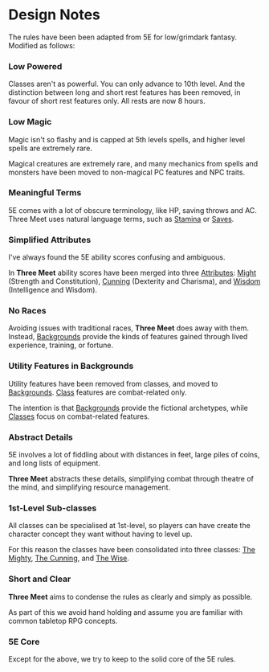 # Design Notes

The rules have been been adapted from 5E for low/grimdark fantasy. Modified as follows:

<section class="summaries">

<section class="summary">

### Low Powered

Classes aren't as powerful. You can only advance to 10th level. And the distinction between long and short rest features has been removed, in favour of short rest features only. All rests are now 8 hours.

</section>

<section class="summary">

### Low Magic

Magic isn't so flashy and is capped at 5th levels spells, and higher level spells are extremely rare.

Magical creatures are extremely rare, and many mechanics from spells and monsters have been moved to non-magical PC features and NPC traits.

</section>

<section class="summary">

### Meaningful Terms

5E comes with a lot of obscure terminology, like HP, saving throws and AC. Three Meet uses natural language terms, such as [Stamina](pages/combat/stamina.md) or [Saves](pages/rules/rolling/saves.md).

</section>

<section class="summary">

### Simplified Attributes

I've always found the 5E ability scores confusing and ambiguous.

In **Three Meet** ability scores have been merged into three [Attributes](pages/characters/attributes.md): [Might](pages/characters/attributes.md?id=might) (Strength and Constitution), [Cunning](pages/characters/attributes.md?id=cunning) (Dexterity and Charisma), and [Wisdom](pages/characters/attributes.md?id=wisdom) (Intelligence and Wisdom).

</section>

<section class="summary">

### No Races

Avoiding issues with traditional races, **Three Meet** does away with them. Instead, [Backgrounds](pages/backgrounds/index.md) provide the kinds of features gained through lived experience, training, or fortune.

</section>

<section class="summary">

### Utility Features in Backgrounds

Utility features have been removed from classes, and moved to [Backgrounds](pages/backgrounds/index.md). [Class](pages/class/index.md) features are combat-related only.

The intention is that [Backgrounds](pages/backgrounds/index.md) provide the fictional archetypes, while [Classes](pages/classes/index.md) focus on combat-related features.

</section>

<section class="summary">

### Abstract Details

5E involves a lot of fiddling about with distances in feet, large piles of coins, and long lists of equipment.

**Three Meet** abstracts these details, simplifying combat through theatre of the mind, and simplifying resource management.

</section>

<section class="summary">

### 1st-Level Sub-classes

All classes can be specialised at 1st-level, so players can have create the character concept they want without having to level up.

For this reason the classes have been consolidated into three classes: [The Mighty](pages/classes/mighty.md), [The Cunning](pages/classes/cunning.md), and [The Wise](pages/classes/wise.md).

</section>

<section class="summary">

### Short and Clear

**Three Meet** aims to condense the rules as clearly and simply as possible.

As part of this we avoid hand holding and assume you are familiar with common tabletop RPG concepts.

</section>

<section class="summary">

### 5E Core

Except for the above, we try to keep to the solid core of the 5E rules.

</section>

</section>
